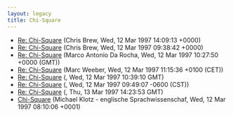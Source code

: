 ```yaml
---
layout: legacy
title: Chi-Square
---
```

* [Re: Chi-Square](http://nora.hd.uib.no/corpora/1997-1/0159.html) (Chris Brew, Wed, 12 Mar 1997 14:09:13 +0000)
* [Re: Chi-Square](http://nora.hd.uib.no/corpora/1997-1/0159.html) (Chris Brew, Wed, 12 Mar 1997 09:38:42 +0000)
* [Re: Chi-Square](http://nora.hd.uib.no/corpora/1997-1/0156.html) (Marco Antonio Da Rocha, Wed, 12 Mar 1997 10:27:50 +0000 (GMT))
* [Re: Chi-Square](http://nora.hd.uib.no/corpora/1997-1/0154.html) (Marc Weeber, Wed, 12 Mar 1997 11:15:36 +0100 (CET))
* [Re: Chi-Square](http://nora.hd.uib.no/corpora/1997-1/0154.html) (, Wed, 12 Mar 1997 10:39:10 GMT)
* [Re: Chi-Square](http://nora.hd.uib.no/corpora/1997-1/0154.html) (, Wed, 12 Mar 1997 09:49:07 -0600 (CST))
* [Re: Chi-Square](http://nora.hd.uib.no/corpora/1997-1/0154.html) (, Thu, 13 Mar 1997 14:23:53 GMT)
* [Chi-Square](http://nora.hd.uib.no/corpora/1997-1/0153.html) (Michael Klotz - englische Sprachwissenschaf, Wed, 12 Mar 1997 08:10:06 +0001)
